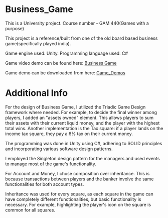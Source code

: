 # Business_Game
This is a University project. Course number - GAM 440(Games with a purpose)

This project is a reference/built from one of the old board based business game(specifically played india).

Game engine used: Unity.
Programming language used: C#

Game video demo can be found here: [Business Game](https://youtu.be/OFX-oXPxE58)

Game demo can be downloaded from here: [Game_Demos](https://drive.google.com/drive/folders/1R_cf1DxQs3nRPIJxcY0E4LptXCEE-De5?usp=sharing)


# Additional Info
For the design of Business Game, I utilized the Triadic Game Design framework where needed. For example, to decide the final winner among players, I added an "assets owned" element. This allows players to sum their assets with their current liquid money, and the player with the highest total wins. Another implementation is the Tax square: if a player lands on the income tax square, they pay a 6% tax on their current money.

The programming was done in Unity using C#, adhering to SOLID principles and incorporating various software design patterns.

I employed the Singleton design pattern for the managers and used events to manage most of the game's functionality.

For Account and Money, I chose composition over inheritance. This is because transactions between players and the banker involve the same functionalities for both account types.

Inheritance was used for every square, as each square in the game can have completely different functionalities, but basic functionality is necessary. For example, highlighting the player's icon on the square is common for all squares.

